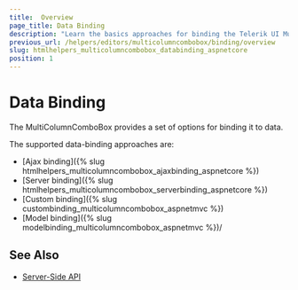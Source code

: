 ```yaml
---
title:  Overview
page_title: Data Binding
description: "Learn the basics approaches for binding the Telerik UI MultiColumnComboBox component for {{ site.framework }}."
previous_url: /helpers/editors/multicolumncombobox/binding/overview
slug: htmlhelpers_multicolumncombobox_databinding_aspnetcore
position: 1
---
```


# Data Binding

The MultiColumnComboBox provides a set of options for binding it to data.

The supported data-binding approaches are:

* [Ajax binding]({% slug htmlhelpers_multicolumncombobox_ajaxbinding_aspnetcore %})
* [Server binding]({% slug htmlhelpers_multicolumncombobox_serverbinding_aspnetcore %})
* [Custom binding]({% slug custombinding_multicolumncombobox_aspnetmvc %})
* [Model binding]({% slug modelbinding_multicolumncombobox_aspnetmvc %})/

## See Also

* [Server-Side API](/api/multicolumncombobox)
